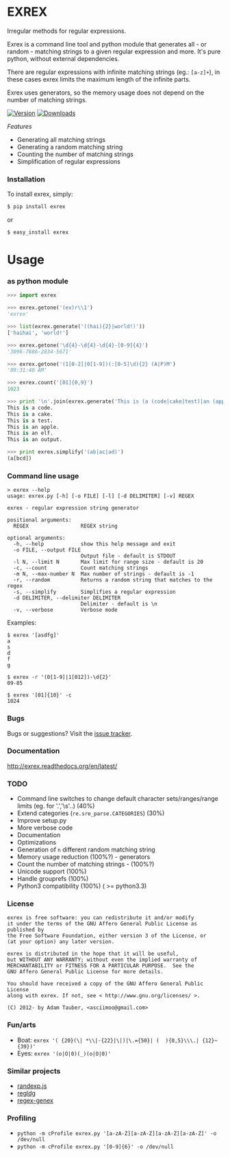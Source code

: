 EXREX
=====

Irregular methods for regular expressions.

Exrex is a command line tool and python module that generates all - or random - matching strings to a given regular expression and more.
It's pure python, without external dependencies.

There are regular expressions with infinite matching strings (eg.: `[a-z]+`), in these cases exrex limits the maximum length of the infinite parts.

Exrex uses generators, so the memory usage does not depend on the number of matching strings.

[![Version](https://img.shields.io/pypi/v/exrex.svg)](https://crate.io/packages/exrex/)   [![Downloads](https://img.shields.io/pypi/dm/exrex.svg)](https://crate.io/packages/exrex/)

*Features*

 * Generating all matching strings
 * Generating a random matching string
 * Counting the number of matching strings
 * Simplification of regular expressions


### Installation


To install exrex, simply:

```bash
$ pip install exrex
```

or

```bash
$ easy_install exrex
```


Usage
=====

### as python module

```python
>>> import exrex

>>> exrex.getone('(ex)r\\1')
'exrex'

>>> list(exrex.generate('((hai){2}|world!)'))
['haihai', 'world!']

>>> exrex.getone('\d{4}-\d{4}-\d{4}-[0-9]{4}')
'3096-7886-2834-5671'

>>> exrex.getone('(1[0-2]|0[1-9])(:[0-5]\d){2} (A|P)M')
'09:31:40 AM'

>>> exrex.count('[01]{0,9}')
1023

>>> print '\n'.join(exrex.generate('This is (a (code|cake|test)|an (apple|elf|output))\.'))
This is a code.
This is a cake.
This is a test.
This is an apple.
This is an elf.
This is an output.

>>> print exrex.simplify('(ab|ac|ad)')
(a[bcd])
```

### Command line usage

```
> exrex --help
usage: exrex.py [-h] [-o FILE] [-l] [-d DELIMITER] [-v] REGEX

exrex - regular expression string generator

positional arguments:
  REGEX                 REGEX string

optional arguments:
  -h, --help            show this help message and exit
  -o FILE, --output FILE
                        Output file - default is STDOUT
  -l N, --limit N       Max limit for range size - default is 20
  -c, --count           Count matching strings
  -m N, --max-number N  Max number of strings - default is -1
  -r, --random          Returns a random string that matches to the regex
  -s, --simplify        Simplifies a regular expression
  -d DELIMITER, --delimiter DELIMITER
                        Delimiter - default is \n
  -v, --verbose         Verbose mode
```

Examples:

```
$ exrex '[asdfg]'
a
s
d
f
g

$ exrex -r '(0[1-9]|1[012])-\d{2}'
09-85

$ exrex '[01]{10}' -c
1024

```

### Bugs

Bugs or suggestions? Visit the [issue tracker](https://github.com/asciimoo/exrex/issues).


### Documentation

http://exrex.readthedocs.org/en/latest/

### TODO

 * Command line switches to change default character sets/ranges/range limits (eg. for '.','\s'..) (40%)
 * Extend categories (`re.sre_parse.CATEGORIES`) (30%)
 * Improve setup.py
 * More verbose code
 * Documentation
 * Optimizations
 * Generation of `n` different random matching string
 * Memory usage reduction (100%?) - generators
 * Count the number of matching strings - (100%?)
 * Unicode support (100%)
 * Handle grouprefs (100%)
 * Python3 compatibility (100%) ( >= python3.3)


### License

```
exrex is free software: you can redistribute it and/or modify
it under the terms of the GNU Affero General Public License as published by
the Free Software Foundation, either version 3 of the License, or
(at your option) any later version.

exrex is distributed in the hope that it will be useful,
but WITHOUT ANY WARRANTY; without even the implied warranty of
MERCHANTABILITY or FITNESS FOR A PARTICULAR PURPOSE.  See the
GNU Affero General Public License for more details.

You should have received a copy of the GNU Affero General Public License
along with exrex. If not, see < http://www.gnu.org/licenses/ >.

(C) 2012- by Adam Tauber, <asciimoo@gmail.com>
```

### Fun/arts

 * Boat: `exrex '( {20}(\| *\\|-{22}|\|)|\.={50}| (  ){0,5}\\\.| {12}~{39})'`
 * Eyes: `exrex '(o|O|0)(_)(o|O|0)'`

### Similar projects

 * [randexp.js](http://fent.github.com/randexp.js/)
 * [regldg](http://regldg.com/)
 * [regex-genex](https://github.com/audreyt/regex-genex)

### Profiling

 * `python -m cProfile exrex.py '[a-zA-Z][a-zA-Z][a-zA-Z][a-zA-Z]' -o /dev/null`
 * `python -m cProfile exrex.py '[0-9]{6}' -o /dev/null`


